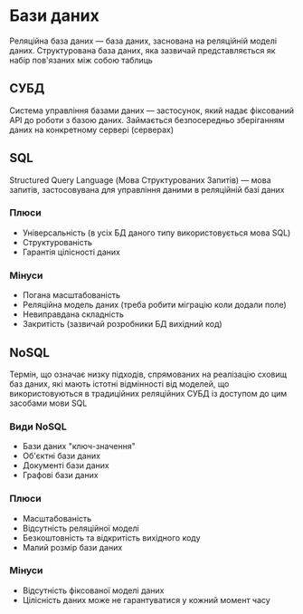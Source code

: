# Бази даних

Реляційна база даних — база даних, заснована на реляційній моделі даних. Структурована база даних, яка зазвичай представляється як набір пов'язаних між
собою таблиць

## СУБД

Система управління базами даних — застосунок, який надає фіксований API до роботи з базою даних. Займається безпосередньо зберіганням даних на конкретному сервері (серверах)

## SQL

Structured Query Language (Мова Структурованих Запитів) — мова запитів, застосовувана для управління даними в реляційній базі даних

### Плюси

-   Універсальність (в усіх БД даного типу використовується мова SQL)
-   Структурованість
-   Гарантія цілісності даних

### Мінуси

-   Погана масштабованість
-   Реляційна модель даних (треба робити міграцію коли додали поле)
-   Невиправдана складність
-   Закритість (зазвичай розробники БД вихідний код)

## NoSQL

Термін, що означає низку підходів, спрямованих на реалізацію сховищ баз даних, які мають істотні відмінності від моделей, що використовуються в традиційних реляційних СУБД із доступом до цим засобами мови SQL

### Види NoSQL

-   Бази даних "ключ-значення"
-   Об'єктні бази даних
-   Документі бази даних
-   Графові бази даних

### Плюси

-   Масштабованість
-   Відсутність реляційної моделі
-   Безкоштовність та відкритість вихідного коду
-   Малий розмір бази даних

### Мінуси

-   Відсутність фіксованої моделі даних
-   Цілісність даних може не гарантуватися у кожний момент часу
